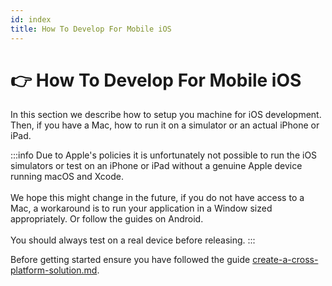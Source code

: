 ```yaml
---
id: index
title: How To Develop For Mobile iOS
---
```



# 👉 How To Develop For Mobile iOS

In this section we describe how to setup you machine for iOS development. Then, if you have a Mac, how to run it on a simulator or an actual iPhone or iPad.

:::info
Due to Apple's policies it is unfortunately not possible to run the iOS simulators or test on an iPhone or iPad without a genuine Apple device running macOS and Xcode.\
\
We hope this might change in the future, if you do not have access to a Mac, a workaround is to run your application in a Window sized appropriately. Or follow the guides on Android.\
\
You should always test on a real device before releasing.
:::

Before getting started ensure you have followed the guide [create-a-cross-platform-solution.md](../create-a-cross-platform-solution.md "mention").

